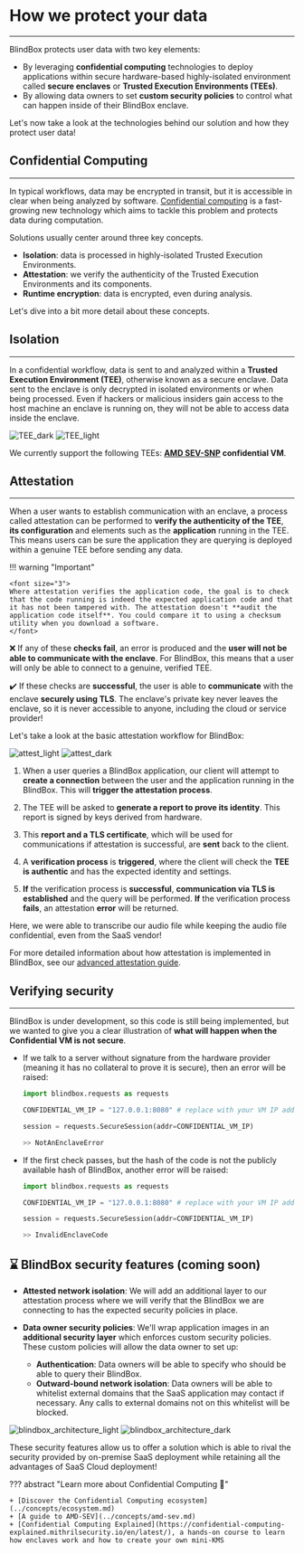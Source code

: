 # How we protect your data
_________________________________

BlindBox protects user data with two key elements: 

+ By leveraging **confidential computing** technologies to deploy applications within secure hardware-based highly-isolated environment called **secure enclaves** or **Trusted Execution Environments (TEEs)**.
+ By allowing data owners to set **custom security policies** to control what can happen inside of their BlindBox enclave.

Let's now take a look at the technologies behind our solution and how they protect user data!

## Confidential Computing
__________________________

In typical workflows, data may be encrypted in transit, but it is accessible in clear when being analyzed by software. [Confidential computing](https://en.wikipedia.org/wiki/Confidential_computing) is a fast-growing new technology which aims to tackle this problem and protects data during computation.

Solutions usually center around three key concepts.

+ **Isolation**: data is processed in highly-isolated Trusted Execution Environments.
+ **Attestation**: we verify the authenticity of the Trusted Execution Environments and its components. 
+ **Runtime encryption**: data is encrypted, even during analysis.

Let's dive into a bit more detail about these concepts.

## Isolation
____________________________________

In a confidential workflow, data is sent to and analyzed within a **Trusted Execution Environment (TEE)**, otherwise known as a secure enclave. Data sent to the enclave is only decrypted in isolated environments or when being processed. Even if hackers or malicious insiders gain access to the host machine an enclave is running on, they will not be able to access data inside the enclave.

![TEE_dark](../../assets/TEE_dark.png#only-dark)
![TEE_light](../../assets/TEE_light.png#only-light)

We currently support the following TEEs: **[AMD SEV-SNP](../concepts/amd-sev.md) confidential VM**.

## Attestation
___________________

When a user wants to establish communication with an enclave, a process called attestation can be performed to **verify the authenticity of the TEE**, **its configuration** and elements such as the  **application** running in the TEE. This means users can be sure the application they are querying is deployed within a genuine TEE before sending any data.

!!! warning "Important"

	<font size="3">
    Where attestation verifies the application code, the goal is to check that the code running is indeed the expected application code and that it has not been tampered with. The attestation doesn't **audit the application code itself**. You could compare it to using a checksum utility when you download a software.
	</font>


❌ If any of these **checks fail**, an error is produced and the **user will not be able to communicate with the enclave**. For BlindBox, this means that a user will only be able to connect to a genuine, verified TEE.

✔️ If these checks are **successful**, the user is able to **communicate** with the enclave **securely using TLS**. The enclave's private key never leaves the enclave, so it is never accessible to anyone, including the cloud or service provider!

Let's take a look at the basic attestation workflow for BlindBox:

![attest_light](../../assets/attest_light.png#only-light)
![attest_dark](../../assets/attest_dark.png#only-dark)

1. When a user queries a BlindBox application, our client will attempt to **create a connection** between the user and the application running in the BlindBox. This will **trigger the attestation process**. 

2. The TEE will be asked to **generate a report to prove its identity**. This report is signed by keys derived from hardware.

3. This **report and a TLS certificate**, which will be used for communications if attestation is successful, are **sent** back to the client.

4. A **verification process** is **triggered**, where the client will check the **TEE is authentic** and has the expected identity and settings.

5. **If** the verification process is **successful**, **communication via TLS is established** and the query will be performed. **If** the verification process **fails**, an attestation **error** will be returned.

Here, we were able to transcribe our audio file while keeping the audio file confidential, even from the SaaS vendor!

For more detailed information about how attestation is implemented in BlindBox, see our [advanced attestation guide](../security/attestation.md).

## Verifying security
___________________________________________ 

BlindBox is under development, so this code is still being implemented, but we wanted to give you a clear illustration of **what will happen when the Confidential VM is not secure**. 

+ If we talk to a server without signature from the hardware provider (meaning it has no collateral to prove it is secure), then an error will be raised:

	```python
	import blindbox.requests as requests

	CONFIDENTIAL_VM_IP = "127.0.0.1:8080" # replace with your VM IP address + port

	session = requests.SecureSession(addr=CONFIDENTIAL_VM_IP)

	>> NotAnEnclaveError
	```

+ If the first check passes, but the hash of the code is not the publicly available hash of BlindBox, another error will be raised:

	```python
	import blindbox.requests as requests

	CONFIDENTIAL_VM_IP = "127.0.0.1:8080" # replace with your VM IP address + port

	session = requests.SecureSession(addr=CONFIDENTIAL_VM_IP)

	>> InvalidEnclaveCode
	```

## ⌛ BlindBox security features (coming soon)

+ **Attested network isolation**: We will add an additional layer to our attestation process where we will verify that the BlindBox we are connecting to has the expected security policies in place.

+ **Data owner security policies**: We'll wrap application images in an **additional security layer** which enforces custom security policies. These custom policies will allow the data owner to set up:
	+ **Authentication**: Data owners will be able to specify who should be able to query their BlindBox.
	+ **Outward-bound network isolation**: Data owners will be able to whitelist external domains that the SaaS application may contact if necessary. Any calls to external domains not on this whitelist will be blocked.

![blindbox_architecture_light](../../assets/blindbox_arch_light.png#only-light)
![blindbox_architecture_dark](../../assets/blindbox_arch_dark.png#only-dark)

These security features allow us to offer a solution which is able to rival the security provided by on-premise SaaS deployment while retaining all the advantages of SaaS Cloud deployment!

<!--
## Limitations
__________________________

As discussed previously, the attestation process verifies the authenticity of the enclave, it does not run any checks on what the verified application code does. An enclave protects what is inside from the outside, but not what is inside from the inside.

This is why we wrap application images in an  an **additional security layer** to BlindBox, so developers can define **custom security policies** for protection. For example, they could decide who can query the service in their BlindBox or restrict networking access to the application running within the enclave.
-->

??? abstract "Learn more about Confidential Computing 📖" 

	+ [Discover the Confidential Computing ecosystem](../concepts/ecosystem.md)
	+ [A guide to AMD-SEV](../concepts/amd-sev.md)
	+ [Confidential Computing Explained](https://confidential-computing-explained.mithrilsecurity.io/en/latest/), a hands-on course to learn how enclaves work and how to create your own mini-KMS
